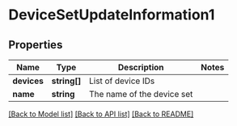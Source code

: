 # DeviceSetUpdateInformation1

## Properties
Name | Type | Description | Notes
------------ | ------------- | ------------- | -------------
**devices** | **string[]** | List of device IDs | 
**name** | **string** | The name of the device set | 

[[Back to Model list]](../README.md#documentation-for-models) [[Back to API list]](../README.md#documentation-for-api-endpoints) [[Back to README]](../README.md)



